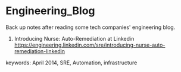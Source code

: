 # Engineering_Blog

Back up notes after reading some tech companies' engineering blog.

1. Introducing Nurse: Auto-Remediation at Linkedin https://engineering.linkedin.com/sre/introducing-nurse-auto-remediation-linkedin

keywords: April 2014, SRE, Automation, infrastructure
